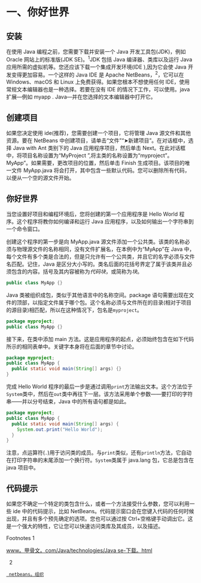 # 一、你好世界

## 安装

在使用 Java 编程之前，您需要下载并安装一个 Java 开发工具包(JDK)，例如 Oracle 网站上的标准版(JDK SE)。<sup>1</sup>JDK 包括 Java 编译器、类库以及运行 Java 应用所需的虚拟机等。您还应该下载一个集成开发环境(IDE ),因为它会使 Java 开发变得更加容易。一个这样的 Java IDE 是 Apache NetBeans，<sup>2</sup>，它可以在 Windows、macOS 和 Linux 上免费获得。如果您根本不想使用任何 IDE，使用常规文本编辑器也是一种选择。若要在没有 IDE 的情况下工作，可以使用。java 扩展—例如 myapp . Java—并在您选择的文本编辑器中打开它。

## 创建项目

如果您决定使用 ide(推荐)，您需要创建一个项目，它将管理 Java 源文件和其他资源。要在 NetBeans 中创建项目，请单击“文件”“➤新建项目”。在对话框中，选择 Java with Ant 类别下的 Java 应用程序项目，然后单击 Next。在此对话框中，将项目名称设置为“MyProject ”,将主类的名称设置为“myproject”。MyApp”。如果需要，更改项目的位置，然后单击 Finish 生成项目。该项目的唯一文件 MyApp.java 将会打开，其中包含一些默认代码。您可以删除所有代码，以便从一个空的源文件开始。

## 你好世界

当您设置好项目和编程环境后，您将创建的第一个应用程序是 Hello World 程序。这个程序将教你如何编译和运行 Java 应用程序，以及如何输出一个字符串到一个命令窗口。

创建这个程序的第一步是向 MyApp.java 源文件添加一个公共类。该类的名称必须与物理源文件的名称相同，没有文件扩展名，在本例中为“MyApp”在 Java 中，每个文件有多个类是合法的，但是只允许有一个公共类，并且它的名字必须与文件名匹配。记住，Java 是区分大小写的。类名后面的花括号界定了属于该类并且必须包含的内容。括号及其内容被称为*代码块*，或简称为*块*。

```java
public class MyApp {}

```

Java 类被组织成包，类似于其他语言中的名称空间。package 语句需要出现在文件的顶部，以指定文件属于哪个包。这个名称必须与文件所在的目录(相对于项目的源目录)相匹配，所以在这种情况下，包名是`myproject`。

```java
package myproject;
public class MyApp {}

```

接下来，在类中添加 main 方法。这是应用程序的起点，必须始终包含在如下代码所示的相同表单中。关键字本身将在后面的章节中讨论。

```java
package myproject;
public class MyApp {
  public static void main(String[] args) {}
}

```

完成 Hello World 程序的最后一步是通过调用`print`方法输出文本。这个方法位于`System`类中，然后在`out`类中再往下一层。该方法采用单个参数——要打印的字符串——并以分号结束，Java 中的所有语句都是如此。

```java
package myproject;
public class MyApp {
  public static void main(String[] args) {
    System.out.print("Hello World");
  }
}

```

注意，点运算符(`.`)用于访问类的成员。与`print`类似，还有`println`方法，它自动在打印字符串的末尾添加一个换行符。`System`类属于 java.lang 包，它总是包含在 java 项目中。

## 代码提示

如果您不确定一个特定的类包含什么，或者一个方法接受什么参数，您可以利用一些 ide 中的代码提示，比如 NetBeans。代码提示窗口会在您键入代码的任何时候出现，并且有多个预先确定的选项。您也可以通过按 Ctrl+空格键手动调出它。这是一个强大的特性，它让您可以快速访问类库及其成员，以及描述。

<aside aria-label="Footnotes" class="FootnoteSection" epub:type="footnotes">Footnotes 1

[www。甲骨文。com/Java/technologies/Java se-下载。html](http://www.oracle.com/java/technologies/javase-downloads.html)

  2

[` netbeans。组织`](https://netbeans.org)

 </aside>